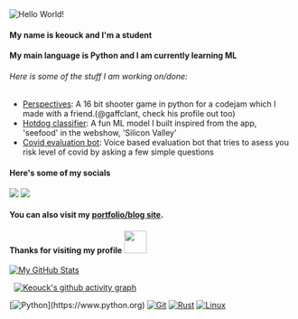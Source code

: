 <img src="https://github.com/keouck/keouck/blob/main/banner.png?raw=true" alt="Hello World!">

#### My name is keouck and I'm a student 


#### My main language is Python and I am currently learning ML

###### Here is some of the stuff I am working on/done:

- [Perspectives](https://github.com/Gaffclant/codejam): A 16 bit shooter game in python for a codejam  which I made with a friend.(@gaffclant, check his profile out too)
- [Hotdog classifier](https://github.com/keouck/Hotdog-or-not): A fun ML model I built inspired from the app, 'seefood' in the webshow, 'Silicon Valley'
- [Covid evaluation bot](https://github.com/keouck/Covid-19-EvaluationBot): Voice based evaluation bot that tries to asess you risk level of covid by asking a few simple questions

#### Here's some of my socials
<img src="https://img.shields.io/badge/balzaen%20-%237289DA.svg?&style=for-the-badge&logo=discord&logoColor=blueviolet"/> <a href=https://mas.to/@keouck/> <img src="https://img.shields.io/badge/keouck%20-%237289DA.svg?&style=for-the-badge&logo=mastodon&logoColor=lightgrey"/> </a>

#### You can also visit my [portfolio/blog site](https://dipityli.ml).
#### Thanks for visiting my profile <img height="40" src="https://raw.githubusercontent.com/innng/innng/master/assets/kyubey.gif"/>

[![My GitHub Stats](https://github-readme-stats.vercel.app/api/?username=keouck&count_private=true&theme=tokyonight&showicons=true)]()

&nbsp;
[![Keouck's github activity graph](https://activity-graph.herokuapp.com/graph?username=keouck&theme=react-dark)](https://github.com/keouck)


[![Python](https://img.shields.io/badge/Python-F05032?style=for-the-badge&logo=Python&logoColor=black")](https://www.python.org)
[![Git](https://img.shields.io/badge/-Git-F05032?style=for-the-badge&logo=Git&logoColor=black)](https://git-scm.com)
[![Rust](https://img.shields.io/badge/-Rust-F05032?style=for-the-badge&logo=Rust&logoColor=black)](https://rust-lang.org)
[![Linux](https://img.shields.io/badge/-Linux-F05032?style=for-the-badge&logo=Linux&logoColor=black)](https://github.com/torvalds/linux)
